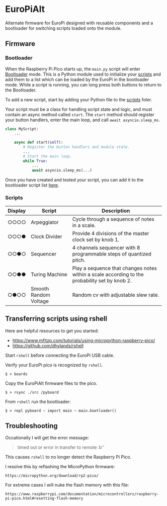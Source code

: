 # EuroPiAlt

Alternate firmware for EuroPi designed with reusable components and a bootloader for switching scripts loaded onto the module.

## Firmware

### Bootloader

When the Raspberry Pi Pico starts up, the `main.py` script will enter [Bootloader](src/bootloader.py) mode.
This is a Python module used to initialize your [scripts](src/scripts) and add them to a list which can be loaded by the EuroPi in the bootloader mode. While a script is running, you can long press both buttons to return to the Bootloader.

To add a new script, start by adding your Python file to the [scripts](src/scripts) foler. 

Your script must be a class for handling script state and logic, and must contain an async method called `start`.
The `start` method should register your button handlers, enter the main loop, and call `await asyncio.sleep_ms`.

```python
class MyScript:
    ...

    async def start(self):
        # Register the button handlers and module state.
        ...
        # Start the main loop.
        while True:
            ...
            await asyncio.sleep_ms(...)
```

Once you have created and tested your script, you can add it to the bootloader script list [here](src/bootloader.py#L36).

### Scripts

| Display | Script | Description|
|---------|--------|------------|
| ○○○○    | Arpeggiator    | Cycle through a sequence of notes in a scale. |
| ○○○●    | Clock Divider    | Provide 4 divisions of the master clock set by knob 1. |
| ○○●○    | Sequencer    | 4 channels sequencer with 8 programmable steps of quantized pitch. |
| ○○●●    | Turing Machine    | Play a sequence that changes notes within a scale according to the probability set by knob 2. |
| ○●○○    | Smooth Random Voltage    | Random cv with adjustable slew rate. |


## Transferring scripts using rshell

Here are helpful resources to get you started:

* https://www.mfitzp.com/tutorials/using-micropython-raspberry-pico/
* https://github.com/dhylands/rshell


Start `rshell` before connecting the EuroPi USB cable.

Verify your EuroPi pico is recognized by `rshell`.

    $ > boards

Copy the EuroPiAlt firmware files to the pico.

    $ > rsync ./src /pyboard


From `rshell` run the bootloader:

    $ > repl pyboard ~ import main ~ main.bootloader()


## Troubleshooting

Occationally I will get the error message:

> timed out or error in transfer to remote: b''

This causes `rshell` to no longer detect the Raspberry Pi Pico.

I resolve this by reflashing the MicroPython firmware:

    https://micropython.org/download/rp2-pico/

For extreme cases I will nuke the flash memory with this file:

    https://www.raspberrypi.com/documentation/microcontrollers/raspberry-pi-pico.html#resetting-flash-memory

